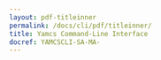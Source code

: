 ```yaml
---
layout: pdf-titleinner
permalink: /docs/cli/pdf/titleinner/
title: Yamcs Command-Line Interface
docref: YAMCSCLI-SA-MA-
---
```

